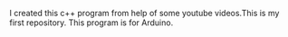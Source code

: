 I created this c++ program from help of some youtube videos.This is my first repository.
This program is for Arduino.
